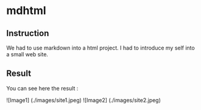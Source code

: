 # mdhtml

## Instruction

We had to use markdown into a html project. I had to introduce my self into a small web site.

## Result

You can see here the result : 

![Image1] (./images/site1.jpeg)
![Image2] (./images/site2.jpeg)
